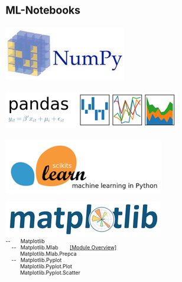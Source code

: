 # ML-Notebooks  
[![Image Alt Text](images/NumPy.png)](numpy)  
-------------------------------------------------------------------------------------------  
[![Image Alt Text](images/Pandas.png)](pandas)  
-------------------------------------------------------------------------------------------  
[![Image Alt Text](images/scikit-learn.png)](scikit-learn)  
-------------------------------------------------------------------------------------------  
[![Image Alt Text](images/Matplotlib.png)](matplotlib)  
--&nbsp;&nbsp;&nbsp;&nbsp;&nbsp;&nbsp;&nbsp;Matplotlib  
&nbsp;&nbsp;&nbsp;&nbsp;--&nbsp;&nbsp;&nbsp;Matplotlib.Mlab&nbsp;&nbsp;&nbsp;&nbsp;&nbsp;&nbsp;&nbsp;&nbsp;[[Module Overview]](Matplotlib/matplotlib101.ipynb)  
&nbsp;&nbsp;&nbsp;&nbsp;&nbsp;&nbsp;&nbsp;&nbsp;&nbsp;&nbsp;Matplotlib.Mlab.Prepca  
&nbsp;&nbsp;&nbsp;&nbsp;--&nbsp;&nbsp;&nbsp;Matplotlib.Pyplot  
&nbsp;&nbsp;&nbsp;&nbsp;&nbsp;&nbsp;&nbsp;&nbsp;&nbsp;&nbsp;Matplotlib.Pyplot.Plot  
&nbsp;&nbsp;&nbsp;&nbsp;&nbsp;&nbsp;&nbsp;&nbsp;&nbsp;&nbsp;Matplotlib.Pyplot.Scatter  
